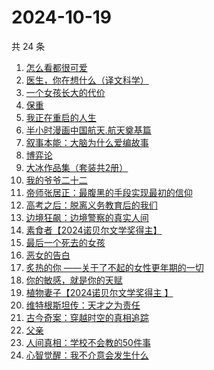 # 2024-10-19

共 24 条

<!-- BEGIN WEREAD -->
<!-- 最后更新时间 2024-10-19 21:04:25 +0800 -->
1. [怎么看都很可爱](https://weread.qq.com/web/bookDetail/58632340813ab9455g014db0)
1. [医生，你在想什么（译文科学）](https://weread.qq.com/web/bookDetail/42e32f30813ab8065g014886)
1. [一个女孩长大的代价](https://weread.qq.com/web/bookDetail/1ec32a00813ab943dg01681b)
1. [保重](https://weread.qq.com/web/bookDetail/35a32880813ab7295g0177de)
1. [我正在重启的人生](https://weread.qq.com/web/bookDetail/19232860813ab943ag0112b4)
1. [半小时漫画中国航天.航天奠基篇](https://weread.qq.com/web/bookDetail/370328f0813ab945bg011467)
1. [叙事本能：大脑为什么爱编故事](https://weread.qq.com/web/bookDetail/51a32a20813ab944bg0122ed)
1. [博弈论](https://weread.qq.com/web/bookDetail/86a32490718ea51d86a0045)
1. [大冰作品集（套装共2册）](https://weread.qq.com/web/bookDetail/3963244072550e063962006)
1. [我的爷爷二十二](https://weread.qq.com/web/bookDetail/f4632510813ab93d6g012e40)
1. [帝师张居正：最腹黑的手段实现最初的信仰](https://weread.qq.com/web/bookDetail/125321f0813ab93c7g0113e2)
1. [高考之后：脱离义务教育后的我们](https://weread.qq.com/web/bookDetail/3ad32d70813ab9407g013150)
1. [边境狂飙：边境警察的真实人间](https://weread.qq.com/web/bookDetail/02032f10813ab943ag015dae)
1. [素食者【2024诺贝尔文学奖得主】](https://weread.qq.com/web/bookDetail/2ff32410726da6902ff40f0)
1. [最后一个死去的女孩](https://weread.qq.com/web/bookDetail/fce32e50813ab944bg013e30)
1. [恶女的告白](https://weread.qq.com/web/bookDetail/72b32170813ab945bg017ab8)
1. [炙热的你 ——关于了不起的女性更年期的一切](https://weread.qq.com/web/bookDetail/f5432f40813ab7c54g01906d)
1. [你的敏感，就是你的天赋](https://weread.qq.com/web/bookDetail/9a732e40813ab71b8g013273)
1. [植物妻子【2024诺贝尔文学奖得主 】](https://weread.qq.com/web/bookDetail/93932ba0813ab7ab7g010a1e)
1. [维特根斯坦传：天才之为责任](https://weread.qq.com/web/bookDetail/0ea320005e3c810ea1cf0c4)
1. [古今奇案：穿越时空的真相追踪](https://weread.qq.com/web/bookDetail/bfb325c0813ab93c6g0196b2)
1. [父亲](https://weread.qq.com/web/bookDetail/c5932a1072a2add9c59b123)
1. [人间真相：学校不会教的50件事](https://weread.qq.com/web/bookDetail/496329f0813ab93c7g0109c4)
1. [心智觉醒：我不介意会发生什么](https://weread.qq.com/web/bookDetail/6f732540813ab8437g015aeb)
<!-- END WEREAD -->
